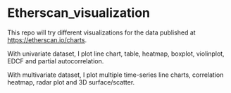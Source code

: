 # Etherscan_visualization

This repo will try different visualizations for the data published at https://etherscan.io/charts.

With univariate dataset, I plot line chart, table, heatmap, boxplot, violinplot, EDCF and partial autocorrelation.

With multivariate dataset, I plot multiple time-series line charts, correlation heatmap, radar plot and 3D surface/scatter.





